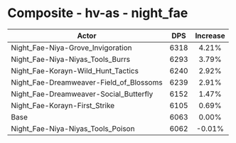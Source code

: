 # Composite - hv-as - night_fae
| Actor | DPS | Increase |
|---|:---:|:---:|
|Night_Fae-Niya-Grove_Invigoration|6318|4.21%|
|Night_Fae-Niya-Niyas_Tools_Burrs|6293|3.79%|
|Night_Fae-Korayn-Wild_Hunt_Tactics|6240|2.92%|
|Night_Fae-Dreamweaver-Field_of_Blossoms|6239|2.91%|
|Night_Fae-Dreamweaver-Social_Butterfly|6152|1.47%|
|Night_Fae-Korayn-First_Strike|6105|0.69%|
|Base|6063|0.00%|
|Night_Fae-Niya-Niyas_Tools_Poison|6062|-0.01%|
